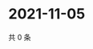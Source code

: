 # 2021-11-05

共 0 条

<!-- BEGIN WEIBO -->
<!-- 最后更新时间 Fri Nov 05 2021 17:14:04 GMT+0800 (China Standard Time) -->

<!-- END WEIBO -->
